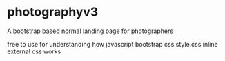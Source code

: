 # photographyv3

A bootstrap based normal landing page for photographers

free to use for understanding how javascript bootstrap css style.css inline external css works

